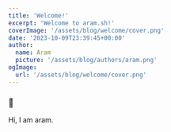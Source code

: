 ```yaml
---
title: 'Welcome!'
excerpt: 'Welcome to aram.sh!'
coverImage: '/assets/blog/welcome/cover.png'
date: '2023-10-09T23:39:45+00:00'
author:
  name: Aram
  picture: '/assets/blog/authors/aram.png'
ogImage:
  url: '/assets/blog/welcome/cover.png'
---
```


### 👋
Hi, I am aram.
